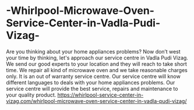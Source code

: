 # -Whirlpool-Microwave-Oven-Service-Center-in-Vadla-Pudi-Vizag-
Are you thinking about your home appliances problems? Now don’t west your time by thinking, let's approach our service centre in Vadla Pudi Vizag. We send our good experts to your location and they will reach to take short time. We repair all kind of microwave oven and we take reasonable charges only. It is an out of warranty service centre. Our service centre will know different languages to deals with your home appliances problems. Our service centre will provide the best service, repairs and maintenance to your quality product.   https://whirlpool-service-center-in-vizag.com/whirlpool-microwave-oven-service-center-in-vadla-pudi-vizag/
